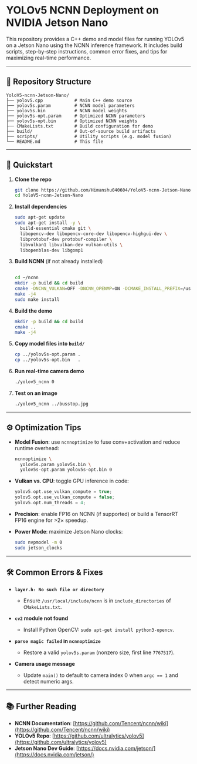 
# YOLOv5 NCNN Deployment on NVIDIA Jetson Nano

This repository provides a C++ demo and model files for running YOLOv5 on a Jetson Nano using the NCNN inference framework. It includes build scripts, step-by-step instructions, common error fixes, and tips for maximizing real-time performance.

---

## 📂 Repository Structure

```
YoloV5-ncnn-Jetson-Nano/
├── yolov5.cpp            # Main C++ demo source
├── yolov5s.param         # NCNN model parameters
├── yolov5s.bin           # NCNN model weights
├── yolov5s-opt.param     # Optimized NCNN parameters
├── yolov5s-opt.bin       # Optimized NCNN weights
├── CMakeLists.txt        # Build configuration for demo
├── build/                # Out‑of‑source build artifacts
├── scripts/              # Utility scripts (e.g. model fusion)
└── README.md             # This file
```

---

## 🚀 Quickstart

1. **Clone the repo**

   ```bash
   git clone https://github.com/Himanshu040604/YoloV5-ncnn-Jetson-Nano.git
   cd YoloV5-ncnn-Jetson-Nano
   ```

2. **Install dependencies**

   ```bash
   sudo apt-get update
   sudo apt-get install -y \
     build-essential cmake git \
     libopencv-dev libopencv-core-dev libopencv-highgui-dev \
     libprotobuf-dev protobuf-compiler \
     libvulkan1 libvulkan-dev vulkan-utils \
     libopenblas-dev libgomp1
   ```

3. **Build NCNN** (if not already installed)

   ```bash
 
   cd ~/ncnn
   mkdir -p build && cd build
   cmake -DNCNN_VULKAN=OFF -DNCNN_OPENMP=ON -DCMAKE_INSTALL_PREFIX=/usr/local ..
   make -j4
   sudo make install
   ```

4. **Build the demo**

   ```bash
   mkdir -p build && cd build
   cmake ..
   make -j4
   ```

5. **Copy model files into `build/`**

   ```bash
   cp ../yolov5s-opt.param .
   cp ../yolov5s-opt.bin   .
   ```

6. **Run real-time camera demo**

   ```bash
   ./yolov5_ncnn 0
   ```

7. **Test on an image**

   ```bash
   ./yolov5_ncnn ../busstop.jpg
   ```

---

## ⚙️ Optimization Tips

* **Model Fusion**: use `ncnnoptimize` to fuse conv+activation and reduce runtime overhead:

  ```bash
  ncnnoptimize \
    yolov5s.param yolov5s.bin \
    yolov5s-opt.param yolov5s-opt.bin 0
  ```
* **Vulkan vs. CPU**: toggle GPU inference in code:

  ```cpp
  yolov5.opt.use_vulkan_compute = true;   
  yolov5.opt.use_vulkan_compute = false; 
  yolov5.opt.num_threads = 4;            
  ```
* **Precision**: enable FP16 on NCNN (if supported) or build a TensorRT FP16 engine for >2× speedup.
* **Power Mode**: maximize Jetson Nano clocks:

  ```bash
  sudo nvpmodel -m 0
  sudo jetson_clocks
  ```

---

## 🛠 Common Errors & Fixes

* **`layer.h: No such file or directory`**

  * Ensure `/usr/local/include/ncnn` is in `include_directories` of `CMakeLists.txt`.

* **`cv2` module not found**

  * Install Python OpenCV: `sudo apt-get install python3-opencv`.

* **`parse magic failed` in `ncnnoptimize`**

  * Restore a valid `yolov5s.param` (nonzero size, first line `7767517`).

* **Camera usage message**

  * Update `main()` to default to camera index 0 when `argc == 1` and detect numeric args.

---

## 📚 Further Reading

* **NCNN Documentation**: [https://github.com/Tencent/ncnn/wiki](https://github.com/Tencent/ncnn/wiki)
* **YOLOv5 Repo**: [https://github.com/ultralytics/yolov5](https://github.com/ultralytics/yolov5)
* **Jetson Nano Dev Guide**: [https://docs.nvidia.com/jetson/](https://docs.nvidia.com/jetson/)



